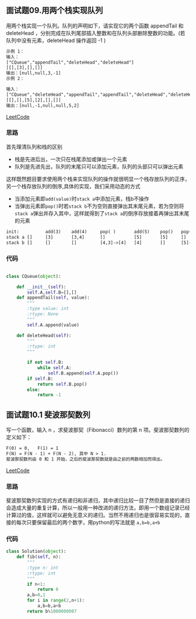 ## 面试题09.用两个栈实现队列

用两个栈实现一个队列。队列的声明如下，请实现它的两个函数 appendTail 和 deleteHead ，分别完成在队列尾部插入整数和在队列头部删除整数的功能。(若队列中没有元素，deleteHead 操作返回 -1 )

```tex
示例 1：
输入：
["CQueue","appendTail","deleteHead","deleteHead"]
[[],[3],[],[]]
输出：[null,null,3,-1]
示例 2：

输入：
["CQueue","deleteHead","appendTail","appendTail","deleteHead","deleteHead"]
[[],[],[5],[2],[],[]]
输出：[null,-1,null,null,5,2]
```
[LeetCode](https://leetcode-cn.com/problems/yong-liang-ge-zhan-shi-xian-dui-lie-lcof)

### 思路

首先理清队列和栈的区别
+ 栈是先进后出，一次只在栈尾添加或弹出一个元素
+ 队列是先进先出，队列的末尾只可以添加元素，队列的头部只可以弹出元素

这样既然题目要求使用两个栈来实现队列的操作就很明显一个栈存放队列的正序，另一个栈存放队列的倒序,具体的实现，我们采用动态的方式

+ 当添加元素即`add(value)`时`stack a`中添加元素，栈b不操作
+ 当弹出元素即`pop()`时若`stack b`不为空则直接弹出其末尾元素，若为空则将`stack a`弹出并存入其中，这样就得到了`stack a`的倒序存放接着再弹出其末尾的元素

```tex
init:          add(3)    add(4)     pop( )       add(5)    pop()   pop()
stack a []     [3]       [3,4]      []           [5]       [5]     []
stack b []     []        []         [4,3]->[4]   [4]       []      [5]->[]
```

### 代码
```python

class CQueue(object):

    def __init__(self):
        self.A,self.B=[],[]
    def appendTail(self, value):
        """
        :type value: int
        :rtype: None
        """
        self.A.append(value)

    def deleteHead(self):
        """
        :rtype: int
        """

        if not self.B:
            while self.A:
                self.B.append(self.A.pop())
        if self.B:
            return self.B.pop()
        else:
            return -1

```

## 面试题10.1 斐波那契数列

写一个函数，输入 n ，求斐波那契（Fibonacci）数列的第 n 项。斐波那契数列的定义如下：
```tex
F(0) = 0,   F(1) = 1
F(N) = F(N - 1) + F(N - 2), 其中 N > 1.
斐波那契数列由 0 和 1 开始，之后的斐波那契数就是由之前的两数相加而得出。
```
[LeetCode](https://leetcode-cn.com/problems/fei-bo-na-qi-shu-lie-lcof)

### 思路

斐波那契数列实现的方式有递归和非递归，其中递归比较一目了然但是直接的递归会造成大量的重复计算，所以一般用一种改进的递归方法，即用一个数组记录已经计算过的值，这样就可以避免无意义的递归。当然不用递归也是很容易实现的，直接的每次只要保留最后的两个数字，用python的写法就是
`a,b=b,a+b`

### 代码
```python
class Solution(object):
    def fib(self, n):
        """
        :type n: int
        :rtype: int
        """
        if n<1:
            return 0
        a,b=0,1
        for i in range(2,n+1):
            a,b=b,a+b
        return b%1000000007
```


